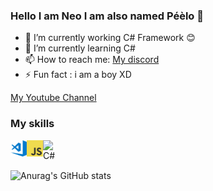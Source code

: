 ### Hello I am Neo I am also named Péèlo 🦉


- 🔭 I’m currently working C# Framework 😊
- 🌱 I’m currently learning C#
- 📫 How to reach me: [My discord](https://discord.com/invite/ZxVtUNAeCC)
- ⚡ Fun fact : i am a boy XD

[My Youtube Channel](https://www.youtube.com/channel/UCGXmeRqCm7aXbS27wMg52fg)

### My skills

<img align="left" width = "26px" alt = "Visual studio code" src = "https://raw.githubusercontent.com/github/explore/80688e429a7d4ef2fca1e82350fe8e3517d3494d/topics/visual-studio-code/visual-studio-code.png">
<img align="left" width = "26px" alt = "Java script" src = "https://raw.githubusercontent.com/github/explore/80688e429a7d4ef2fca1e82350fe8e3517d3494d/topics/javascript/javascript.png">
<img align="left" width = "26px" alt = "C#" src = "https://seeklogo.com/images/C/c-sharp-c-logo-02F17714BA-seeklogo.com.png">


<br></br>

![Anurag's GitHub stats](https://github-readme-stats.vercel.app/api?username=NeoStoffyn&theme=react&show_icons=true)


